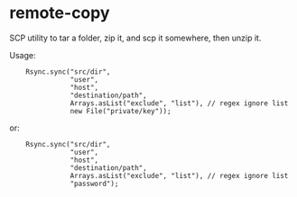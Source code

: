 remote-copy
===========

SCP utility to tar a folder, zip it, and scp it somewhere, then unzip it.

Usage:

		Rsync.sync("src/dir", 
				   "user", 
				   "host", 
				   "destination/path", 
				   Arrays.asList("exclude", "list"), // regex ignore list
				   new File("private/key"));

or: 

		Rsync.sync("src/dir", 
				   "user", 
				   "host", 
				   "destination/path", 
				   Arrays.asList("exclude", "list"), // regex ignore list
				   "password");
		
		
